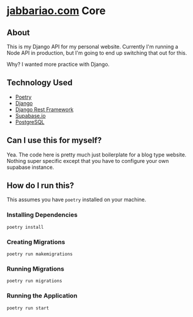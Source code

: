 # [jabbariao.com](https://jabbariao.com) Core

## About

This is my Django API for my personal website. Currently I'm running a Node API in production, but I'm going to end up switching that out for this.

Why? I wanted more practice with Django.

## Technology Used

* [Poetry](https://python-poetry.org/)
* [Django](https://www.djangoproject.com/)
* [Django Rest Framework](https://www.django-rest-framework.org/)
* [Supabase.io](https://supabase.io)
* [PostgreSQL](https://www.postgresql.org/)

## Can I use this for myself?

Yea. The code here is pretty much just boilerplate for a blog type website. Nothing super specific except that you have to configure your own supabase instance.

## How do I run this?

This assumes you have `poetry` installed on your machine.

### Installing Dependencies

`poetry install`

### Creating Migrations

`poetry run makemigrations`

### Running Migrations

`poetry run migrations`

### Running the Application

`poetry run start`